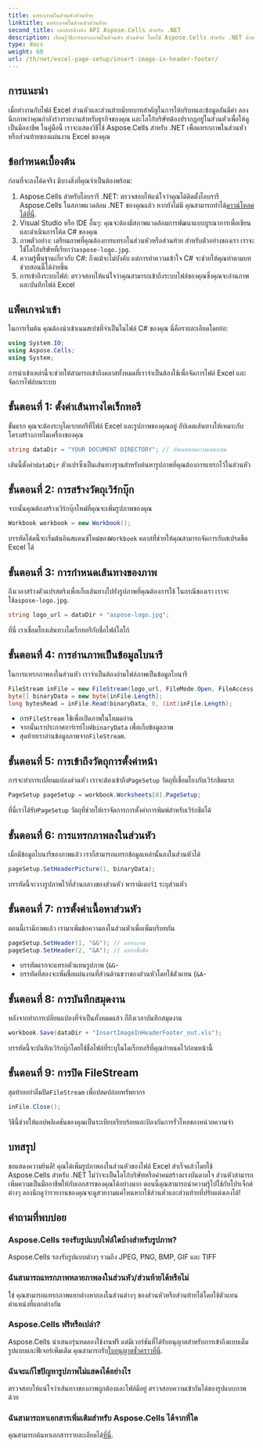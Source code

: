 ```yaml
---
title: แทรกภาพในส่วนหัวส่วนท้าย
linktitle: แทรกภาพในส่วนหัวส่วนท้าย
second_title: เอกสารอ้างอิง API Aspose.Cells สำหรับ .NET
description: เรียนรู้วิธีการแทรกภาพในส่วนหัว ส่วนท้าย โดยใช้ Aspose.Cells สำหรับ .NET ด้วยคู่มือทีละขั้นตอนที่ครอบคลุมนี้
type: docs
weight: 60
url: /th/net/excel-page-setup/insert-image-in-header-footer/
---
```

## การแนะนำ

เมื่อทำงานกับไฟล์ Excel ส่วนหัวและส่วนท้ายมีบทบาทสำคัญในการให้บริบทและข้อมูลอันมีค่า ลองนึกภาพว่าคุณกำลังร่างรายงานสำหรับธุรกิจของคุณ และโลโก้บริษัทต้องปรากฏอยู่ในส่วนหัวเพื่อให้ดูเป็นมืออาชีพ ในคู่มือนี้ เราจะแสดงวิธีใช้ Aspose.Cells สำหรับ .NET เพื่อแทรกภาพในส่วนหัวหรือส่วนท้ายของแผ่นงาน Excel ของคุณ

## ข้อกำหนดเบื้องต้น

ก่อนที่จะลงโค้ดจริง มีบางสิ่งที่คุณจำเป็นต้องพร้อม:

1. Aspose.Cells สำหรับไลบรารี .NET: ตรวจสอบให้แน่ใจว่าคุณได้ติดตั้งไลบรารี Aspose.Cells ในสภาพแวดล้อม .NET ของคุณแล้ว หากยังไม่มี คุณสามารถทำได้[ดาวน์โหลดได้ที่นี่](https://releases.aspose.com/cells/net/).
2. Visual Studio หรือ IDE อื่นๆ: คุณจะต้องมีสภาพแวดล้อมการพัฒนาแบบบูรณาการเพื่อเขียนและดำเนินการโค้ด C# ของคุณ
3.  ภาพตัวอย่าง: เตรียมภาพที่คุณต้องการแทรกในส่วนหัวหรือส่วนท้าย สำหรับตัวอย่างของเรา เราจะใช้โลโก้บริษัทที่เรียกว่า`aspose-logo.jpg`.
4. ความรู้พื้นฐานเกี่ยวกับ C#: ถึงแม้จะไม่บังคับ แต่การทำความเข้าใจ C# จะช่วยให้คุณทำตามบทช่วยสอนนี้ได้ง่ายขึ้น
5. การเข้าถึงระบบไฟล์: ตรวจสอบให้แน่ใจว่าคุณสามารถเข้าถึงระบบไฟล์ของคุณซึ่งคุณจะอ่านภาพและบันทึกไฟล์ Excel

## แพ็คเกจนำเข้า

ในการเริ่มต้น คุณต้องนำเข้าเนมสเปซที่จำเป็นในไฟล์ C# ของคุณ นี่คือรายละเอียดโดยย่อ:

```csharp
using System.IO;
using Aspose.Cells;
using System;
```

การนำเข้าเหล่านี้จะช่วยให้สามารถเข้าถึงคลาสทั้งหมดที่เราจำเป็นต้องใช้เพื่อจัดการไฟล์ Excel และจัดการไฟล์บนระบบ

## ขั้นตอนที่ 1: ตั้งค่าเส้นทางไดเร็กทอรี

ขั้นแรก คุณจะต้องระบุไดเรกทอรีที่ไฟล์ Excel และรูปภาพของคุณอยู่ อัปเดตเส้นทางให้เหมาะกับโครงสร้างภายในเครื่องของคุณ

```csharp
string dataDir = "YOUR DOCUMENT DIRECTORY"; // อัพเดทตามความเหมาะสม
```

 เส้นนี้ตั้งค่า`dataDir` ตัวแปรซึ่งเป็นเส้นทางฐานสำหรับค้นหารูปภาพที่คุณต้องการแทรกไว้ในส่วนหัว

## ขั้นตอนที่ 2: การสร้างวัตถุเวิร์กบุ๊ก

จากนั้นคุณต้องสร้างเวิร์กบุ๊กใหม่ที่คุณจะเพิ่มรูปภาพของคุณ

```csharp
Workbook workbook = new Workbook();
```

 บรรทัดโค้ดนี้จะเริ่มต้นอินสแตนซ์ใหม่ของ`Workbook` คลาสที่ช่วยให้คุณสามารถจัดการกับสเปรดชีต Excel ได้

## ขั้นตอนที่ 3: การกำหนดเส้นทางของภาพ

 ถึงเวลาสร้างตัวแปรสตริงเพื่อเก็บเส้นทางไปยังรูปภาพที่คุณต้องการใช้ ในกรณีของเรา เราจะใช้`aspose-logo.jpg`.

```csharp
string logo_url = dataDir + "aspose-logo.jpg";
```

ที่นี่ เราเชื่อมโยงเส้นทางไดเร็กทอรีกับชื่อไฟล์โลโก้

## ขั้นตอนที่ 4: การอ่านภาพเป็นข้อมูลไบนารี

ในการแทรกภาพลงในส่วนหัว เราจำเป็นต้องอ่านไฟล์ภาพเป็นข้อมูลไบนารี

```csharp
FileStream inFile = new FileStream(logo_url, FileMode.Open, FileAccess.Read);
byte[] binaryData = new byte[inFile.Length];
long bytesRead = inFile.Read(binaryData, 0, (int)inFile.Length);
```

-  การ`FileStream` ใช้เพื่อเปิดภาพในโหมดอ่าน
-  จากนั้นเราประกาศอาร์เรย์ไบต์`binaryData` เพื่อเก็บข้อมูลภาพ
-  สุดท้ายเราอ่านข้อมูลภาพจาก`FileStream`.

## ขั้นตอนที่ 5: การเข้าถึงวัตถุการตั้งค่าหน้า

 การจะทำการเปลี่ยนแปลงส่วนหัว เราจะต้องเข้าถึง`PageSetup` วัตถุที่เชื่อมโยงกับเวิร์กชีตแรก 

```csharp
PageSetup pageSetup = workbook.Worksheets[0].PageSetup;
```

 ที่นี่เราได้รับ`PageSetup` วัตถุที่ช่วยให้เราจัดการการตั้งค่าการพิมพ์สำหรับเวิร์กชีตได้

## ขั้นตอนที่ 6: การแทรกภาพลงในส่วนหัว

เมื่อมีข้อมูลไบนารีของภาพแล้ว เราก็สามารถแทรกข้อมูลเหล่านั้นลงในส่วนหัวได้

```csharp
pageSetup.SetHeaderPicture(1, binaryData);
```

 บรรทัดนี้จะวางรูปภาพไว้ที่ส่วนกลางของส่วนหัว พารามิเตอร์`1` ระบุส่วนหัว

## ขั้นตอนที่ 7: การตั้งค่าเนื้อหาส่วนหัว

ตอนนี้เรามีภาพแล้ว เรามาเพิ่มข้อความลงในส่วนหัวเพื่อเพิ่มบริบทกัน 

```csharp
pageSetup.SetHeader(1, "&G"); // แทรกภาพ
pageSetup.SetHeader(2, "&A"); // แทรกชื่อชีท
```

- บรรทัดแรกจะแทรกตัวแทนรูปภาพ (`&G`-
- บรรทัดที่สองจะเพิ่มชื่อแผ่นงานที่ส่วนด้านขวาของส่วนหัวโดยใช้ตัวแทน (`&A`-

## ขั้นตอนที่ 8: การบันทึกสมุดงาน

หลังจากทำการเปลี่ยนแปลงที่จำเป็นทั้งหมดแล้ว ก็ถึงเวลาบันทึกสมุดงาน

```csharp
workbook.Save(dataDir + "InsertImageInHeaderFooter_out.xls");
```

บรรทัดนี้จะบันทึกเวิร์กบุ๊กโดยใช้ชื่อไฟล์ที่ระบุในไดเร็กทอรีที่คุณกำหนดไว้ก่อนหน้านี้

## ขั้นตอนที่ 9: การปิด FileStream

 สุดท้ายอย่าลืมปิด`FileStream` เพื่อปลดปล่อยทรัพยากร

```csharp
inFile.Close();
```

วิธีนี้ช่วยให้แอปพลิเคชันของคุณเป็นระเบียบเรียบร้อยและป้องกันการรั่วไหลของหน่วยความจำ

## บทสรุป

ขอแสดงความยินดี! คุณได้เพิ่มรูปภาพลงในส่วนหัวของไฟล์ Excel สำเร็จแล้วโดยใช้ Aspose.Cells สำหรับ .NET ไม่ว่าจะเป็นโลโก้บริษัทหรือคำคมสร้างแรงบันดาลใจ ส่วนหัวสามารถเพิ่มความเป็นมืออาชีพให้กับเอกสารของคุณได้อย่างมาก ตอนนี้คุณสามารถนำความรู้ไปใช้กับโปรเจ็กต์ต่างๆ ลองนึกดูว่ารายงานของคุณจะดูสวยงามแค่ไหนหากใช้ส่วนหัวและส่วนท้ายที่ปรับแต่งเองได้!

## คำถามที่พบบ่อย

### Aspose.Cells รองรับรูปแบบไฟล์ใดบ้างสำหรับรูปภาพ?
Aspose.Cells รองรับรูปแบบต่างๆ รวมถึง JPEG, PNG, BMP, GIF และ TIFF

### ฉันสามารถแทรกภาพหลายภาพลงในส่วนหัว/ส่วนท้ายได้หรือไม่
ใช่ คุณสามารถแทรกภาพแยกต่างหากลงในส่วนต่างๆ ของส่วนหัวหรือส่วนท้ายได้โดยใช้ตัวแทนตำแหน่งที่แตกต่างกัน

### Aspose.Cells ฟรีหรือเปล่า?
 Aspose.Cells นำเสนอรุ่นทดลองใช้งานฟรี แต่มีเวอร์ชันที่ได้รับอนุญาตสำหรับการเข้าถึงแบบเต็มรูปแบบและฟีเจอร์เพิ่มเติม คุณสามารถรับ[ใบอนุญาตชั่วคราวที่นี่](https://purchase.aspose.com/temporary-license/).

### ฉันจะแก้ไขปัญหารูปภาพไม่แสดงได้อย่างไร
ตรวจสอบให้แน่ใจว่าเส้นทางของภาพถูกต้องและไฟล์มีอยู่ ตรวจสอบความเข้ากันได้ของรูปแบบภาพด้วย

### ฉันสามารถหาเอกสารเพิ่มเติมสำหรับ Aspose.Cells ได้จากที่ใด
 คุณสามารถค้นหาเอกสารรายละเอียดได้[ที่นี่](https://reference.aspose.com/cells/net/).